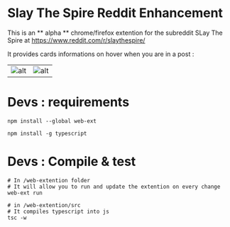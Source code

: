 # Slay The Spire Reddit Enhancement

This is an ** alpha ** chrome/firefox extention for the subreddit SLay The Spire at https://www.reddit.com/r/slaythespire/

It provides cards informations on hover when you are in a post :

|      |  |
| ---      | ---       |
| ![alt](https://image.noelshack.com/fichiers/2018/06/2/1517930207-before.png) |![alt](https://image.noelshack.com/fichiers/2018/06/2/1517930207-after.png)|

# Devs : requirements

```shell 
npm install --global web-ext
```

```shell
npm install -g typescript
```

# Devs : Compile & test

```shell
# In /web-extention folder
# It will allow you to run and update the extention on every change
web-ext run

# in /web-extention/src
# It compiles typescript into js
tsc -w
```